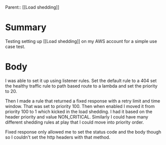 Parent:: [[Load shedding]]
# Summary 
Testing setting up [[Load shedding]] on my AWS account for a simple use case test.
# Body
I was able to set it up using listener rules. Set the default rule to a 404 set the healthy traffic rule to path based route to a lambda and set the priority to 20. 

Then I made a rule that returned a fixed response with a retry limit and time window. That was set to priority 100. Then when enabled I moved it from priority 100 to 1 which kicked in the load shedding. I had it based on the header priority and value NON_CRITICAL. Similarly I could have many different shedding rules at play that I could move into priority order.

Fixed response only allowed me to set the status code and the body though so I couldn't set the http headers with that method.